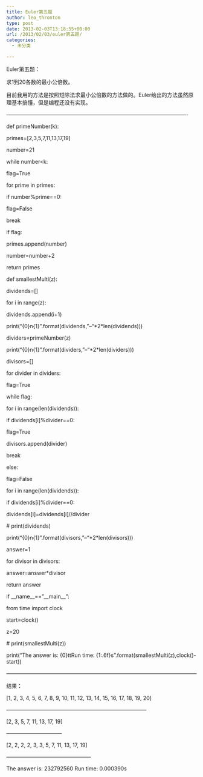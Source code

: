 ```yaml
---
title: Euler第五题
author: leo_thronton
type: post
date: 2013-02-03T13:18:55+00:00
url: /2013/02/03/euler第五题/
categories:
  - 未分类

---
```

Euler第五题：
  
求1到20各数的最小公倍数。
  
目前我用的方法是按照短除法求最小公倍数的方法做的。Euler给出的方法虽然原理基本搞懂，但是编程还没有实现。

&#8212;&#8212;&#8212;&#8212;&#8212;&#8212;&#8212;&#8212;&#8212;&#8212;&#8212;&#8212;&#8212;&#8212;&#8212;&#8212;&#8212;&#8212;&#8212;&#8212;&#8212;&#8212;&#8212;&#8212;&#8212;&#8212;&#8212;&#8212;&#8212;&#8212;&#8212;&#8212;&#8212;&#8212;-
  
def primeNumber(k):
  
primes=[2,3,5,7,11,13,17,19]
  
number=21
  
while number<k:
  
flag=True
  
for prime in primes:
  
if number%prime==0:
  
flag=False
  
break
  
if flag:
  
primes.append(number)

number=number+2

return primes

def smallestMulti(z):
  
dividends=[]
  
for i in range(z):
  
dividends.append(i+1)
  
print(&#8220;{0}n{1}&#8221;.format(dividends,&#8221;&#8211;&#8220;\*2\*len(dividends)))

dividers=primeNumber(z)
  
print(&#8220;{0}n{1}&#8221;.format(dividers,&#8221;&#8211;&#8220;\*2\*len(dividers)))

divisors=[]

for divider in dividers:
  
flag=True
  
while flag:
  
for i in range(len(dividends)):
  
if dividends[i]%divider==0:
  
flag=True
  
divisors.append(divider)
  
break
  
else:
  
flag=False

for i in range(len(dividends)):
  
if dividends[i]%divider==0:
  
dividends[i]=dividends[i]//divider

\# print(dividends)

print(&#8220;{0}n{1}&#8221;.format(divisors,&#8221;&#8211;&#8220;\*2\*len(divisors)))

answer=1

for divisor in divisors:
  
answer=answer*divisor

return answer

if \_\_name\_\_==&#8221;\_\_main\_\_&#8221;:
  
from time import clock
  
start=clock()
  
z=20
  
\# print(smallestMulti(z))
  
print(&#8220;The answer is: {0}ttRun time: {1:.6f}s&#8221;.format(smallestMulti(z),clock()-start))

&#8212;&#8212;&#8212;&#8212;&#8212;&#8212;&#8212;&#8212;&#8212;&#8212;&#8212;&#8212;&#8212;&#8212;&#8212;&#8212;&#8212;&#8212;&#8212;&#8212;&#8212;&#8212;&#8212;&#8212;&#8212;&#8212;&#8212;&#8212;&#8212;&#8212;&#8212;&#8212;&#8212;&#8212;&#8212;&#8212;
  
结果：
  
[1, 2, 3, 4, 5, 6, 7, 8, 9, 10, 11, 12, 13, 14, 15, 16, 17, 18, 19, 20]
  
&#8212;&#8212;&#8212;&#8212;&#8212;&#8212;&#8212;&#8212;&#8212;&#8212;&#8212;&#8212;&#8212;&#8212;&#8212;&#8212;&#8212;&#8212;&#8212;&#8212;&#8212;&#8212;&#8212;&#8212;&#8212;&#8212;&#8211;
  
[2, 3, 5, 7, 11, 13, 17, 19]
  
&#8212;&#8212;&#8212;&#8212;&#8212;&#8212;&#8212;&#8212;&#8212;&#8212;&#8211;
  
[2, 2, 2, 2, 3, 3, 5, 7, 11, 13, 17, 19]
  
&#8212;&#8212;&#8212;&#8212;&#8212;&#8212;&#8212;&#8212;&#8212;&#8212;&#8212;&#8212;&#8212;&#8212;&#8212;&#8212;
  
The answer is: 232792560 Run time: 0.000390s